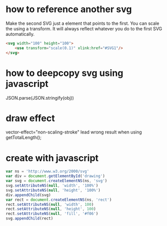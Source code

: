# how to reference another svg
Make the second SVG just a <use> element that points to the first. You can scale the <use> using a transform. It will always reflect whatever you do to the first SVG automatically.

```html
<svg width="100" height="100">
    <use transform="scale(0.1)" xlink:href="#SVG1"/>
</svg>
```


# how to deepcopy svg using javascript 

JSON.parse(JSON.stringify(obj))

# draw effect
vector-effect="non-scaling-stroke" lead wrong result when using getTotalLength();

# create with javascript
```javascript
var ns = 'http://www.w3.org/2000/svg'
var div = document.getElementById('drawing') 
var svg = document.createElementNS(ns, 'svg')
svg.setAttributeNS(null, 'width', '100%')
svg.setAttributeNS(null, 'height', '100%')
div.appendChild(svg)
var rect = document.createElementNS(ns, 'rect')
rect.setAttributeNS(null, 'width', 100)
rect.setAttributeNS(null, 'height', 100)
rect.setAttributeNS(null, 'fill', '#f06')
svg.appendChild(rect)
```